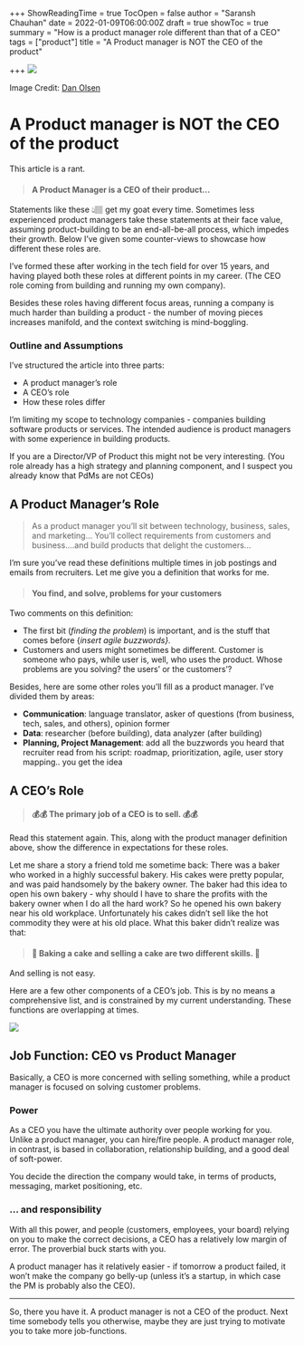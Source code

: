 +++
ShowReadingTime = true
TocOpen = false
author = "Saransh Chauhan"
date = 2022-01-09T06:00:00Z
draft = true
showToc = true
summary = "How is a product manager role different than that of a CEO"
tags = ["product"]
title = "A Product manager is NOT the CEO of the product"

+++
![](/uploads/pm-responsibility.jpg)

Image Credit: [Dan Olsen](https://www.linkedin.com/in/danolsen98/)

# A **Product manager is NOT the CEO of the product**

This article is a rant.

> #### A Product Manager is a CEO of their product...

Statements like these 👆🏽 get my goat every time. Sometimes less experienced product managers take these statements at their face value, assuming product-building to be an end-all-be-all process, which impedes their growth. Below I’ve given some counter-views to showcase how different these roles are.

I’ve formed these after working in the tech field for over 15 years, and having played both these roles at different points in my career. (The CEO role coming from building and running my own company).

Besides these roles having different focus areas, running a company is much harder than building a product - the number of moving pieces increases manifold, and the context switching is mind-boggling.

### Outline and Assumptions

I’ve structured the article into three parts:

* A product manager’s role
* A CEO’s role
* How these roles differ

I’m limiting my scope to technology companies - companies building software products or services. The intended audience is product managers with some experience in building products.

If you are a Director/VP of Product this might not be very interesting. (You role already has a high strategy and planning component, and I suspect you already know that PdMs are not CEOs)

## A Product Manager’s Role

> As a product manager you’ll sit between technology, business, sales, and marketing... You’ll collect requirements from customers and business....and build products that delight the customers...

I’m sure you’ve read these definitions multiple times in job postings and emails from recruiters. Let me give you a definition that works for me.

> #### You find, and solve, problems for your customers

Two comments on this definition:

* The first bit (_finding the problem_) is important, and is the stuff that comes before {_insert agile buzzwords}._
* Customers and users might sometimes be different. Customer is someone who pays, while user is, well, who uses the product. Whose problems are you solving? the users’ or the customers’?

Besides, here are some other roles you’ll fill as a product manager. I’ve divided them by areas:

* **Communication**: language translator, asker of questions (from business, tech, sales, and others), opinion former
* **Data**: researcher (before building), data analyzer (after building)
* **Planning, Project Management**: add all the buzzwords you heard that recruiter read from his script: roadmap, prioritization, agile, user story mapping.. you get the idea

## A CEO’s Role

> #### 💰💰 The primary job of a CEO is to sell. 💰💰

Read this statement again. This, along with the product manager definition above, show the difference in expectations for these roles.

Let me share a story a friend told me sometime back: There was a baker who worked in a highly successful bakery. His cakes were pretty popular, and was paid handsomely by the bakery owner. The baker had this idea to open his own bakery - why should I have to share the profits with the bakery owner when I do all the hard work? So he opened his own bakery near his old workplace. Unfortunately his cakes didn’t sell like the hot commodity they were at his old place. What this baker didn’t realize was that:

> #### 🎂 Baking a cake and selling a cake are two different skills. 🎂

And selling is not easy.

Here are a few other components of a CEO’s job. This is by no means a comprehensive list, and is constrained by my current understanding. These functions are overlapping at times.

![](/uploads/ceo.jpg)

## Job Function: CEO vs Product Manager

Basically, a CEO is more concerned with selling something, while a product manager is focused on solving customer problems.

### Power

As a CEO you have the ultimate authority over people working for you. Unlike a product manager, you can hire/fire people. A product manager role, in contrast, is based in collaboration, relationship building, and a good deal of soft-power.

You decide the direction the company would take, in terms of products, messaging, market positioning, etc.

### ... and responsibility

With all this power, and people (customers, employees, your board) relying on you to make the correct decisions, a CEO has a relatively low margin of error. The proverbial buck starts with you.

A product manager has it relatively easier - if tomorrow a product failed, it won’t make the company go belly-up (unless it’s a startup, in which case the PM is probably also the CEO).

***

So, there you have it. A product manager is not a CEO of the product. Next time somebody tells you otherwise, maybe they are just trying to motivate you to take more job-functions.